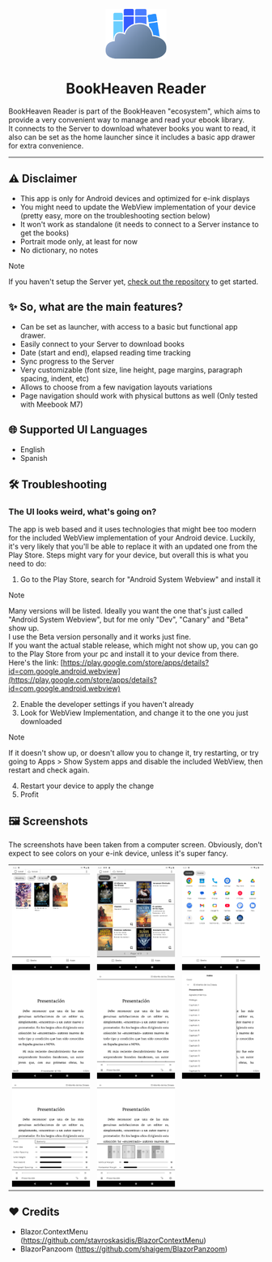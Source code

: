 <p align="center">
  <img src="wwwroot/logo.svg" width="120px" alt="" />
</p>

<h1 align="center">BookHeaven Reader</h1>

BookHeaven Reader is part of the BookHeaven "ecosystem", which aims to provide a very convenient way to manage and read your ebook library.</br>
It connects to the Server to download whatever books you want to read, it also can be set as the home launcher since it includes a basic app drawer for extra convenience.

---

## :warning: Disclaimer
- This app is only for Android devices and optimized for e-ink displays
- You might need to update the WebView implementation of your device (pretty easy, more on the troubleshooting section below)
- It won't work as standalone (it needs to connect to a Server instance to get the books)
- Portrait mode only, at least for now
- No dictionary, no notes

> [!NOTE]
> If you haven't setup the Server yet, [check out the repository](https://github.com/BookHeaven/BookHeaven.Server) to get started.

## :sparkles: So, what are the main features?
- Can be set as launcher, with access to a basic but functional app drawer.
- Easily connect to your Server to download books
- Date (start and end), elapsed reading time tracking
- Sync progress to the Server
- Very customizable (font size, line height, page margins, paragraph spacing, indent, etc)
- Allows to choose from a few navigation layouts variations
- Page navigation should work with physical buttons as well (Only tested with Meebook M7)

## :globe_with_meridians: Supported UI Languages
- English
- Spanish

## :hammer_and_wrench: Troubleshooting
### The UI looks weird, what's going on?
The app is web based and it uses technologies that might bee too modern for the included WebView implementation of your Android device.
Luckily, it's very likely that you'll be able to replace it with an updated one from the Play Store.
Steps might vary for your device, but overall this is what you need to do:
1. Go to the Play Store, search for "Android System Webview" and install it
  > [!NOTE]
  > Many versions will be listed. Ideally you want the one that's just called "Android System Webview", but for me only "Dev", "Canary" and "Beta" show up.</br>
  > I use the Beta version personally and it works just fine.  
  > If you want the actual stable release, which might not show up, you can go to the Play Store from your pc and install it to your device from there.<br/>
  > Here's the link: [https://play.google.com/store/apps/details?id=com.google.android.webview](https://play.google.com/store/apps/details?id=com.google.android.webview)<br/>

2. Enable the developer settings if you haven't already
3. Look for WebView Implementation, and change it to the one you just downloaded
  > [!NOTE]
  > If it doesn't show up, or doesn't allow you to change it, try restarting, or try going to Apps > Show System apps and disable the included WebView, then restart and check again.
4. Restart your device to apply the change
5. Profit

## :framed_picture: Screenshots
<p>The screenshots have been taken from a computer screen. Obviously, don't expect to see colors on your e-ink device, unless it's super fancy.</p>
<table>
  <tr>
    <td>
      <img src="screenshots/local.png" alt="" />
    </td>
    <td>
      <img src="screenshots/remote.png" alt="" />
    </td>
    <td>
      <img src="screenshots/app_drawer.png" alt="" />
    </td>
  </tr>
  <tr>
    <td>
      <img src="screenshots/reader.png" alt="" />
    </td>
    <td>
      <img src="screenshots/overlay.png" alt="" />
    </td>
    <td>
      <img src="screenshots/overlay_index.png" alt="" />
    </td>
  </tr>
  <tr>
    <td>
      <img src="screenshots/overlay_text_settings.png" alt="" />
    </td>
    <td>
      <img src="screenshots/overlay_page_settings.png" alt="" />
    </td>
    <td></td>
  </tr>
</table>

## :heart: Credits
- Blazor.ContextMenu (https://github.com/stavroskasidis/BlazorContextMenu)
- BlazorPanzoom (https://github.com/shaigem/BlazorPanzoom)
